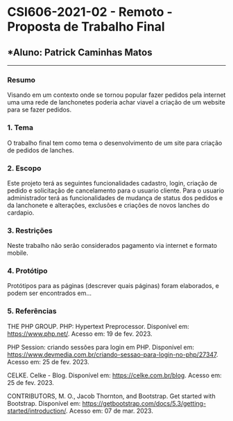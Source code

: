 # **CSI606-2021-02 - Remoto - Proposta de Trabalho Final**

## *Aluno: Patrick Caminhas Matos

--------------

<!-- Descrever um resumo sobre o trabalho. -->

### Resumo

  Visando em um contexto onde se tornou popular fazer pedidos pela internet uma uma rede de lanchonetes poderia achar viavel a criação de um website para se fazer pedidos.
<!-- Apresentar o tema. -->
### 1. Tema

  O trabalho final tem como tema o desenvolvimento de um site para criação de pedidos de lanches.

<!-- Descrever e limitar o escopo da aplicação. -->
### 2. Escopo

  Este projeto terá as seguintes funcionalidades cadastro, login, criação de pedido e solicitação de cancelamento para o usuario cliente. Para o usuario administrador terá as funcionalidades de mudança de status dos pedidos e da lanchonete e alterações, exclusões e criações de novos lanches do cardapio.

<!-- Apresentar restrições de funcionalidades e de escopo. -->
### 3. Restrições

  Neste trabalho não serão considerados pagamento via internet e formato mobile.

<!-- Construir alguns protótipos para a aplicação, disponibilizá-los no Github e descrever o que foi considerado. //-->
### 4. Protótipo

  Protótipos para as páginas (descrever quais páginas) foram elaborados, e podem ser encontrados em...

### 5. Referências

THE PHP GROUP. PHP: Hypertext Preprocessor. Disponível em: <https://www.php.net/>. Acesso em: 19 de fev. 2023.

PHP Session: criando sessões para login em PHP. Disponível em: <https://www.devmedia.com.br/criando-sessao-para-login-no-php/27347>. Acesso em: 25 de fev. 2023.

CELKE. Celke - Blog. Disponível em: <https://celke.com.br/blog>. Acesso em: 25 de fev. 2023.

CONTRIBUTORS, M. O., Jacob Thornton, and Bootstrap. Get started with Bootstrap. Disponível em: <https://getbootstrap.com/docs/5.3/getting-started/introduction/>. Acesso em: 07 de mar. 2023.
 

‌
